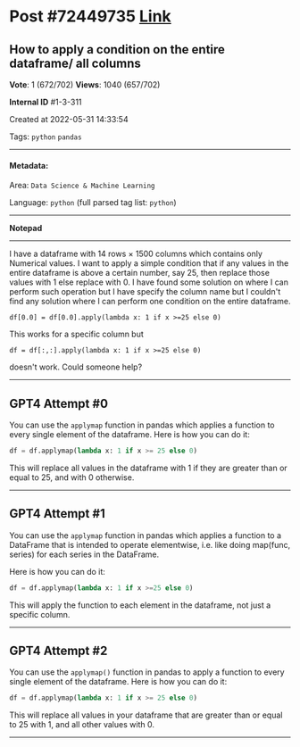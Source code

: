 
# Post \#72449735 [Link](https://stackoverflow.com/questions/72449735/)

## How to apply a condition on the entire dataframe/ all columns

**Vote**: 1 (672/702) **Views**: 1040 (657/702) 

**Internal ID** \#1-3-311

Created at 2022-05-31 14:33:54

Tags: `python` `pandas`

----------

#### Metadata:

Area: `Data Science & Machine Learning`

Language: `python` (full parsed tag list: `python`)

----------

**Notepad**


----------

I have a dataframe with 14 rows × 1500 columns which contains only Numerical values. I want to apply a simple condition that if any values in the entire dataframe is above a certain number, say 25, then replace those values with 1 else replace with 0. I have found some solution on where I can perform such operation but I have specify the column name but I couldn't find any solution where I can perform one condition on the entire dataframe.
```
df[0.0] = df[0.0].apply(lambda x: 1 if x >=25 else 0)
```

This works for a specific column but
```
df = df[:,:].apply(lambda x: 1 if x >=25 else 0)
```

doesn't work. Could someone help?


----------
        
## GPT4 Attempt \#0

You can use the `applymap` function in pandas which applies a function to every single element of the dataframe. Here is how you can do it:

```python
df = df.applymap(lambda x: 1 if x >= 25 else 0)
```

This will replace all values in the dataframe with 1 if they are greater than or equal to 25, and with 0 otherwise.

--------

## GPT4 Attempt \#1

You can use the `applymap` function in pandas which applies a function to a DataFrame that is intended to operate elementwise, i.e. like doing map(func, series) for each series in the DataFrame.

Here is how you can do it:

```python
df = df.applymap(lambda x: 1 if x >=25 else 0)
```

This will apply the function to each element in the dataframe, not just a specific column.

--------

## GPT4 Attempt \#2

You can use the `applymap()` function in pandas to apply a function to every single element of the dataframe. Here is how you can do it:

```python
df = df.applymap(lambda x: 1 if x >= 25 else 0)
```

This will replace all values in your dataframe that are greater than or equal to 25 with 1, and all other values with 0.

--------
